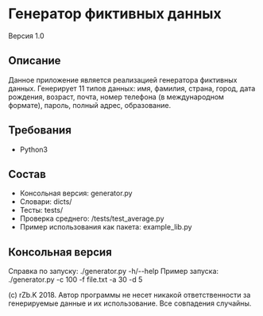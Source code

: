 # Генератор фиктивных данных
Версия 1.0
## Описание
Данное приложение является реализацией генератора фиктивных данных. Генерирует 11 типов данных: имя, фамилия, страна, город, дата рождения, возраст, почта, номер телефона (в международном формате), пароль, полный адрес, образование.
## Требования
* Python3
## Состав
* Консольная версия: generator.py
* Словари: dicts/
* Тесты: tests/
* Проверка среднего: /tests/test_average.py
* Пример использования как пакета: example_lib.py 
## Консольная версия
Справка по запуску: ./generator.py -h/--help
Пример запуска: ./generator.py -c 100 -f file.txt -a 30 -d 5

(c) rZb.K 2018. Автор программы не несет никакой ответственности за генерируемые данные и их использование. Все совпадения случайны.
